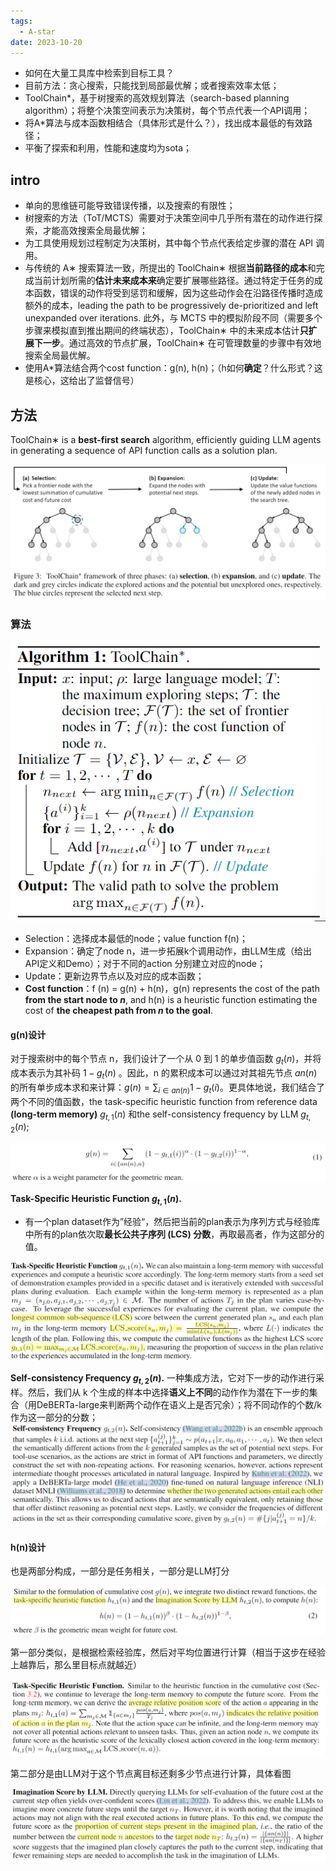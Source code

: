 ```yaml
---
tags:
  - A-star
date: 2023-10-20
---
```

- 如何在大量工具库中检索到目标工具？
- 目前方法：贪心搜索，只能找到局部最优解；或者搜索效率太低；
- ToolChain*，基于树搜索的高效规划算法（search-based planning algorithm）；将整个决策空间表示为决策树，每个节点代表一个API调用；
- 将A\*算法与成本函数相结合（具体形式是什么？），找出成本最低的有效路径；
- 平衡了探索和利用，性能和速度均为sota；

## intro
- 单向的思维链可能导致错误传播，以及搜索的有限性；
- 树搜索的方法（ToT/MCTS）需要对于决策空间中几乎所有潜在的动作进行探索，才能高效搜索全局最优解；
- 为工具使用规划过程制定为决策树，其中每个节点代表给定步骤的潜在 API 调用。
- 与传统的 A∗ 搜索算法一致，所提出的 ToolChain∗ 根据**当前路径的成本**和完成当前计划所需的**估计未来成本来**确定要扩展哪些路径。通过特定于任务的成本函数，错误的动作将受到惩罚和缓解，因为这些动作会在沿路径传播时造成额外的成本，leading the path to be progressively de-prioritized and left unexpanded over iterations. 此外，与 MCTS 中的模拟阶段不同（需要多个步骤来模拟直到推出期间的终端状态），ToolChain∗ 中的未来成本估计**只扩展下一步**。通过高效的节点扩展，ToolChain∗ 在可管理数量的步骤中有效地搜索全局最优解。
- 使用A\*算法结合两个cost function：g(n), h(n)；（h如何**确定**？什么形式？这是核心，这给出了监督信号）

## 方法
ToolChain∗ is a **best-first search** algorithm, efficiently guiding LLM agents in generating a sequence of API function calls as a solution plan.

![image.png|675](https://raw.githubusercontent.com/Shichun-Liu/images-on-picgo/main/pics/20240103161836.png)

### 算法

![image.png|300](https://raw.githubusercontent.com/Shichun-Liu/images-on-picgo/main/pics/20240103162159.png)

- Selection：选择成本最低的node；value function f(n)；
- Expansion：确定了node n，进一步拓展k个调用动作，由LLM生成（给出API定义和Demo）；对于不同的action 分别建立对应的node；
- Update：更新边界节点以及对应的成本函数；
- **Cost function**：f (n) = g(n) + h(n)，g(n) represents the cost of the path **from the start node to $n$**, and h(n) is a heuristic function estimating the cost of **the cheapest path from $n$ to the goal**.
#### g(n)设计
对于搜索树中的每个节点 n，我们设计了一个从 0 到 1 的单步值函数 $g_t(n)$，并将成本表示为其补码 $1 - g_t(n)$ 。因此，n 的累积成本可以通过对其祖先节点 $an(n)$ 的所有单步成本求和来计算：$g(n) = \sum_{i∈an(n)} 1 − g_t(i)$。更具体地说，我们结合了两个不同的值函数，the task-specific heuristic function from reference data **(long-term memory)** $g_{t,1}(n)$ 和the self-consistency frequency by LLM $g_{t,2}(n)$;

![image.png|600](https://raw.githubusercontent.com/Shichun-Liu/images-on-picgo/main/pics/20240103163658.png)

**Task-Specific Heuristic Function $g_{t,1}(n)$.**
- 有一个plan dataset作为”经验“，然后把当前的plan表示为序列方式与经验库中所有的plan依次取**最长公共子序列 (LCS) 分数**，再取最高者，作为这部分的值。

![image.png|650](https://raw.githubusercontent.com/Shichun-Liu/images-on-picgo/main/pics/20240103164115.png)

**Self-consistency Frequency $g_{t,2}(n)$.**
一种集成方法，它对下一步的动作进行采样。然后，我们从 k 个生成的样本中选择**语义上不同**的动作作为潜在下一步的集合（用DeBERTa-large来判断两个动作在语义上是否冗余）；将不同动作的个数/k作为这一部分的分数；
![image.png|650](https://raw.githubusercontent.com/Shichun-Liu/images-on-picgo/main/pics/20240103164544.png)


#### h(n)设计
也是两部分构成，一部分是任务相关，一部分是LLM打分

![image.png|650](https://raw.githubusercontent.com/Shichun-Liu/images-on-picgo/main/pics/20240103165326.png)

第一部分类似，是根据检索经验库，然后对平均位置进行计算（相当于这步在经验上越靠后，那么里目标点就越近）

![image.png|650](https://raw.githubusercontent.com/Shichun-Liu/images-on-picgo/main/pics/20240103165546.png)

第二部分是由LLM对于这个节点离目标还剩多少节点进行计算，具体看图

![image.png|650](https://raw.githubusercontent.com/Shichun-Liu/images-on-picgo/main/pics/20240103165840.png)

